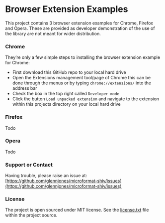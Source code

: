# Browser Extension Examples

This project contains 3 browser extension examples for Chrome, Firefox and Opera. These are provided as developer demonstration of the use of the library are not meant for wider distribution.  


### Chrome

They’re only a few simple steps to installing the browser extension example for Chrome:

* First download this GitHub repo to your local hard drive
* Open the Extensions management tool/page of Chrome this can be done through the menus or by typing `chrome://extensions/` into the address bar
* Check the box in the top right called `Developer mode`
* Click the button `Load unpacked extension` and navigate to the extension within this projects directory on your local hard drive


### Firefox
Todo

### Opera
Todo



### Support or Contact

Having trouble, please raise an issue at: [https://github.com/glennjones/microformat-shiv/issues](https://github.com/glennjones/microformat-shiv/issues)


### License

The project is open sourced under MIT license. See the [license.txt](https://raw.github.com/glennjones/microformat-shiv/master/license.txt "license.txt") file within the project source.
